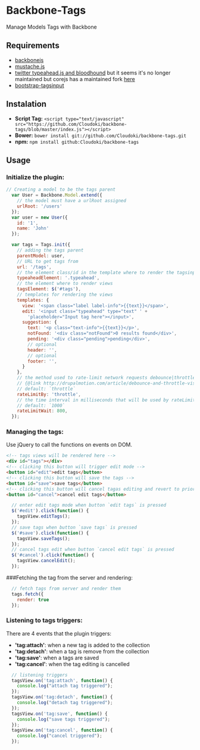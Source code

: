 # Backbone-Tags

Manage Models Tags with Backbone

## Requirements

- [backbonejs](http://backbonejs.org/)
- [mustache.js](https://github.com/janl/mustache.js)
- [twitter typeahead.js and bloodhound](https://github.com/twitter/typeahead.js) but it seems it's no longer maintained but corejs has a maintained fork [here](https://github.com/corejavascript/typeahead.js)
- [bootstrap-tagsinput](https://github.com/bootstrap-tagsinput/bootstrap-tagsinput)

## Instalation

- **Script Tag:** `<script type="text/javascript" src="https://github.com/Cloudoki/backbone-tags/blob/master/index.js"></script>`
- **Bower:** `bower install git://github.com/Cloudoki/backbone-tags.git`
- **npm:** `npm install github:Cloudoki/backbone-tags`

##  Usage
### Initialize the plugin:
```javascript
// Creating a model to be the tags parent
  var User = Backbone.Model.extend({
    // the model must have a urlRoot assigned
    urlRoot: '/users'
  });
  var user = new User({
    id: '1',
    name: 'John'
  });

  var tags = Tags.init({
    // adding the tags parent
    parentModel: user,
    // URL to get tags from
    url: '/tags',
    // the element class/id in the template where to render the tagsinput
    typeaheadElement: '.typeahead',
    // the element where to render views
    tagsElement: $('#tags'),
    // templates for rendering the views
    templates: {
      view: '<span class="label label-info">{{text}}</span>',
      edit: '<input class="typeahead" type="text" ' +
        'placeholder="Input tag here"></input>',
      suggestion: {
        text: '<p class="text-info">{{text}}</p>',
        notFound: '<div class="notFound">0 results found</div>',
        pending: '<div class="pending">pending</div>',
        // optional
        header: '',
        // optional
        footer: '',
      }
    },
    // the method used to rate-limit network requests debounce|throttle
    // {@link http://drupalmotion.com/article/debounce-and-throttle-visual-explanation}
    // default: `throttle`
    rateLimitBy: 'throttle',
    // the time interval in milliseconds that will be used by rateLimitBy
    // default: `1000`
    rateLimitWait: 800,
  });
```

### Managing the tags:
Use jQuery to call the functions on events on DOM.
```html
<!-- tags views will be rendered here -->
<div id="tags"></div>
<!-- clicking this button will trigger edit mode -->
<button id="edit">edit tags</button>
<!-- clicking this button will save the tags -->
<button id="save">save tags</button>
<!-- clicking this button will cancel tagas editing and revert to prior editing -->
<button id="cancel">cancel edit tags</button>
```

```javascript
  // enter edit tags mode when button `edit tags` is pressed
  $('#edit').click(function() {
    tagsView.editTags();
  });
  // save tags when button `save tags` is pressed
  $('#save').click(function() {
    tagsView.saveTags();
  });
  // cancel tags edit when button `cancel edit tags` is pressed
  $('#cancel').click(function() {
    tagsView.cancelEdit();
  });
```

###Fetching the tag from the server and rendering:
```javascript
  // fetch tags from server and render them
  tags.fetch({
    render: true
  });
```

### Listening to tags triggers:
There are 4 events that the plugin triggers:
- **'tag:attach'**: when a new tag is added to the collection
- **'tag:detach'**: when a tag is remove from the collection
- **'tag:save'**: when a tags are saved
- **'tag:cancel'**: when the tag editing is cancelled

```javascript
  // listening triggers
  tagsView.on('tag:attach', function() {
    console.log("attach tag triggered");
  });
  tagsView.on('tag:detach', function() {
    console.log("detach tag triggered");
  });
  tagsView.on('tag:save', function() {
    console.log("save tags triggered");
  });
  tagsView.on('tag:cancel', function() {
    console.log("cancel triggered");
  });
```

